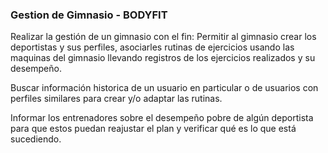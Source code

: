 ### Gestion de Gimnasio - BODYFIT ###
Realizar la gestión de un gimnasio con el fin:
Permitir al gimnasio crear los deportistas y sus perfiles, asociarles rutinas de ejercicios usando las maquinas del gimnasio llevando registros de los ejercicios realizados y su desempeño.

Buscar información historica de un usuario en particular o de usuarios con perfiles similares para crear y/o adaptar las rutinas.

Informar los entrenadores sobre el desempeño pobre de algún deportista para que estos puedan reajustar el plan y verificar qué es lo que está sucediendo.